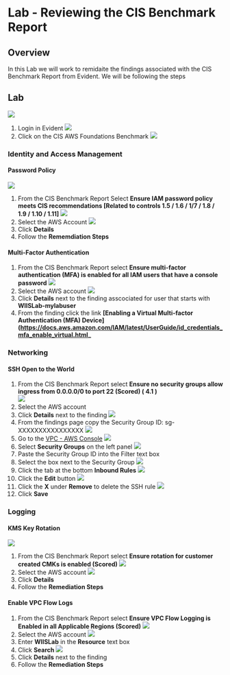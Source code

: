 # Lab - Reviewing the CIS Benchmark Report

## Overview
In this Lab we will work to remidaite the findings associated with the CIS Benchmark Report from Evident.  We will be following the steps 

## Lab

![](https://github.com/Halimer/wiis/blob/master/images/Lab1_Evident_Login.PNG)
1. Login in Evident
![](https://github.com/Halimer/wiis/blob/master/images/Lab1_Evident_Dashboard.PNG)
2. Click on the CIS AWS Foundations Benchmark
![](https://github.com/Halimer/wiis/blob/master/images/Lab1_Evindet_CIS_Report.png)

### Identity and Access Management

#### Password Policy
![](https://github.com/Halimer/wiis/blob/master/images/Lab1_Password_CIS.png)
1. From the CIS Benchmark Report Select **Ensure IAM password policy meets CIS recommendations [Related to controls 1.5 / 1.6 / 1/7 / 1.8 / 1.9 / 1.10 / 1.11]**
![](https://github.com/Halimer/wiis/blob/master/images/Lab1_Password_CIS_Details.png)
2. Select the AWS Account
![](https://github.com/Halimer/wiis/blob/master/images/Lab1_Password_Finding.png)
3. Click **Details** 
4. Follow the **Rememdiation Steps**

#### Multi-Factor Authentication 
1. From the CIS Benchmark Report select **Ensure multi-factor authentication (MFA) is enabled for all IAM users that have a console password**
![](https://github.com/Halimer/wiis/blob/master/images/Lab1_MFA_Not_CIS_Enabled.png)
2. Select the AWS account
![](https://github.com/Halimer/wiis/blob/master/images/Lab1_MFA_Not_Enabled.png)
3. Click **Details** next to the finding asscociated for user that starts with **WIISLab-mylabuser**
4. From the finding click the link **[Enabling a Virtual Multi-factor Authentication (MFA) Device](https://docs.aws.amazon.com/IAM/latest/UserGuide/id_credentials_mfa_enable_virtual.html_**

### Networking
#### SSH Open to the World
1. From the CIS Benchmark Report select **Ensure no security groups allow ingress from 0.0.0.0/0 to port 22 (Scored) ( 4.1 )**  
![](https://github.com/Halimer/wiis/blob/master/images/Lab1_SG_CIS.png.png)
2. Select the AWS account
3. Click **Details** next to the finding
![](https://github.com/Halimer/wiis/blob/master/images/Lab1_SG_Open.png)
4. From the findings page copy the Security Group ID: sg-XXXXXXXXXXXXXXXX
![](https://github.com/Halimer/wiis/blob/master/images/Lab1_VPC_.png)
5. Go to the [VPC - AWS Console](https://console.aws.amazon.com/vpc)
![](https://github.com/Halimer/wiis/blob/master/images/Lab1_SG1.png)
6. Select **Security Groups** on the left panel
![](https://github.com/Halimer/wiis/blob/master/images/Lab1_SG2.png)
7. Paste the Security Group ID into the Filter text box
8. Select the box next to the Security Group
![](https://github.com/Halimer/wiis/blob/master/images/Lab1_SG3.png)
9. Click the tab at the bottom **Inbound Rules**
![](https://github.com/Halimer/wiis/blob/master/images/Lab1_SG4.png)
10. Click the **Edit** button
![](https://github.com/Halimer/wiis/blob/master/images/Lab1_SG5.png)
11. Click the **X** under **Remove** to delete the SSH rule
![](https://github.com/Halimer/wiis/blob/master/images/Lab1_SG6.png)
12. Click **Save** 

### Logging
#### KMS Key Rotation
![](https://github.com/Halimer/wiis/blob/master/images/Lab1_Key_CIS.png)
1. From the CIS Benchmark Report select **Ensure rotation for customer created CMKs is enabled (Scored)** 
![](https://github.com/Halimer/wiis/blob/master/images/Lab1_Key_CIS_Finding.png)
2. Select the AWS account
![](https://github.com/Halimer/wiis/blob/master/images/Lab1_Key_CIS_Details.png)
3. Click **Details**
4. Follow the **Remediation Steps**

#### Enable VPC Flow Logs
1. From the CIS Benchmark Report select **Ensure VPC Flow Logging is Enabled in all Applicable Regions (Scored)** 
![](https://github.com/Halimer/wiis/blob/master/images/Lab1_CIS_Logging.png)
2. Select the AWS account
![](https://github.com/Halimer/wiis/blob/master/images/Lab1_CIS_Logging_Findings.png)
3. Enter **WIISLab** in the **Resource** text box
4. Click **Search**
![](https://github.com/Halimer/wiis/blob/master/images/Lab1_CIS_Logging_Detail.png)
5. Click **Details** next to the finding
6. Follow the **Remediation Steps**

